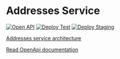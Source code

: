 # Addresses Service

[![Open API](https://github.com/NotOnlyStudents/addresses-service/actions/workflows/open-api.yml/badge.svg?branch=develop)](https://github.com/NotOnlyStudents/service-template/actions/workflows/open-api.yml)
[![Deploy Test](https://github.com/NotOnlyStudents/addresses-service/actions/workflows/deploy-testing.yml/badge.svg?branch=develop)](https://github.com/NotOnlyStudents/service-template/actions/workflows/deploy-testing.yml)
[![Deploy Staging](https://github.com/NotOnlyStudents/addresses-service/actions/workflows/deploy-staging.yml/badge.svg?branch=main)](https://github.com/NotOnlyStudents/service-template/actions/workflows/deploy-testing.yml)

[Addresses service architecture](./docs/images/architecture.png)

[Read OpenApi documentation](./docs/openApi.md)
